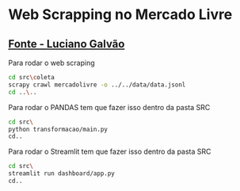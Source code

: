 # Web Scrapping no Mercado Livre
## [Fonte - Luciano Galvão](https://github.com/lvgalvao/projetoscrapingaovivo)

Para rodar o web scraping

```bash
cd src\coleta
scrapy crawl mercadolivre -o ../../data/data.jsonl
cd ..\..
```

Para rodar o PANDAS tem que fazer isso dentro da pasta SRC

```bash
cd src\
python transformacao/main.py
cd..
```

Para rodar o Streamlit tem que fazer isso dentro da pasta SRC

```bash
cd src\
streamlit run dashboard/app.py 
cd..
```